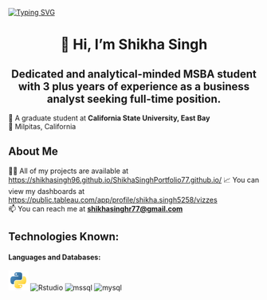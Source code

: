 [![Typing SVG](https://readme-typing-svg.herokuapp.com?color=F77222&size=29&multiline=true&width=700&lines=Welcome+to+my+GitHub)](https://git.io/typing-svg)
<h1 align = "center"> 👋 Hi, I’m Shikha Singh </h1>
<h2 align = "center"> Dedicated and analytical-minded MSBA student with 3 plus years of experience as a business analyst seeking full-time position.  </h2>

📖 A graduate student at <b>California State University, East Bay</b> <br>
📍 Milpitas, California <br>


## About Me
👨‍💻 All of my projects are available at https://shikhasingh96.github.io/ShikhaSinghPortfolio77.github.io/
📈 You can view my dashboards at https://public.tableau.com/app/profile/shikha.singh5258/vizzes  \
📫 You can reach me at **shikhasinghr77@gmail.com** 

## Technologies Known: 

#### Languages and Databases:  
<div class="image-container">
  <img src="https://raw.githubusercontent.com/devicons/devicon/master/icons/python/python-original.svg" alt="python" width="40" height="40" title="Python"/ > 
  <img src="https://upload.wikimedia.org/wikipedia/commons/thumb/1/1b/R_logo.svg/1280px-R_logo.svg.png" alt="Rstudio" width="40" height"40" title="RStudio"/>
  <img src="https://www.svgrepo.com/show/303229/microsoft-sql-server-logo.svg" alt="mssql" width="40" height="40" title="Mircosoft SQL Server"/>
  <img src="https://cdn.icon-icons.com/icons2/1381/PNG/512/mysqlworkbench_93532.png" alt="mysql" width="40" height="40" title="MySQL Workbench"> 
  <img 
<!---
shikhasingh96/shikhasingh96 is a ✨ special ✨ repository because its `README.md` (this file) appears on your GitHub profile.
You can click the Preview link to take a look at your changes.
--->
